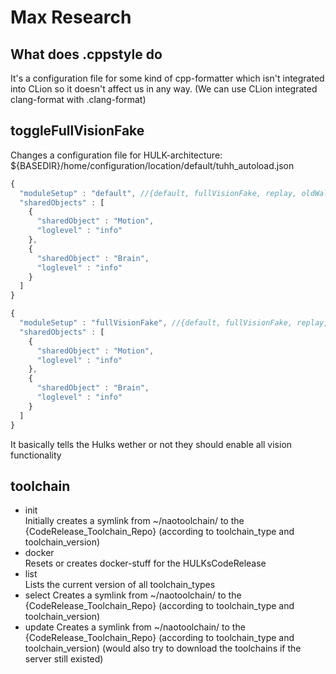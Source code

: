 # Max Research #

## What does .cppstyle do ##

It's a configuration file for some kind of cpp-formatter which isn't integrated into CLion so it doesn't affect us in any way. (We can use CLion integrated clang-format with .clang-format)

## toggleFullVisionFake ##

Changes a configuration file for HULK-architecture:
${BASEDIR}/home/configuration/location/default/tuhh_autoload.json

```js
{
  "moduleSetup" : "default", //{default, fullVisionFake, replay, oldWalking}
  "sharedObjects" : [
    {
      "sharedObject" : "Motion",
      "loglevel" : "info"
    },
    {
      "sharedObject" : "Brain",
      "loglevel" : "info"
    }
  ]
}
```

```js
{
  "moduleSetup" : "fullVisionFake", //{default, fullVisionFake, replay, oldWalking}
  "sharedObjects" : [
    {
      "sharedObject" : "Motion",
      "loglevel" : "info"
    },
    {
      "sharedObject" : "Brain",
      "loglevel" : "info"
    }
  ]
}
```

It basically tells the Hulks wether or not they should enable all vision functionality

## toolchain ##

* init  
    Initially creates a symlink from ~/naotoolchain/ to the {CodeRelease_Toolchain_Repo} (according to toolchain_type and toolchain_version)
* docker  
    Resets or creates docker-stuff for the HULKsCodeRelease
* list  
    Lists the current version of all toolchain_types
* select
    Creates a symlink from ~/naotoolchain/ to the {CodeRelease_Toolchain_Repo} (according to toolchain_type and toolchain_version)
* update
    Creates a symlink from ~/naotoolchain/ to the {CodeRelease_Toolchain_Repo} (according to toolchain_type and toolchain_version) (would also try to download the toolchains if the server still existed)
